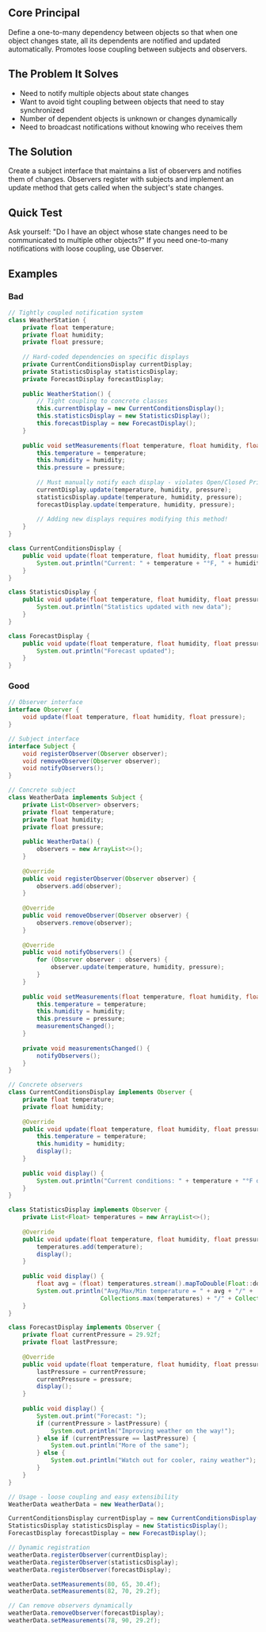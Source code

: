 ## Core Principal

Define a one-to-many dependency between objects so that when one object changes state, all its dependents are notified and updated automatically. Promotes loose coupling between subjects and observers.

## The Problem It Solves

- Need to notify multiple objects about state changes
- Want to avoid tight coupling between objects that need to stay synchronized
- Number of dependent objects is unknown or changes dynamically
- Need to broadcast notifications without knowing who receives them

## The Solution

Create a subject interface that maintains a list of observers and notifies them of changes. Observers register with subjects and implement an update method that gets called when the subject's state changes.

## Quick Test

Ask yourself: "Do I have an object whose state changes need to be communicated to multiple other objects?" If you need one-to-many notifications with loose coupling, use Observer.

## Examples

### Bad

```java
// Tightly coupled notification system
class WeatherStation {
    private float temperature;
    private float humidity;
    private float pressure;
    
    // Hard-coded dependencies on specific displays
    private CurrentConditionsDisplay currentDisplay;
    private StatisticsDisplay statisticsDisplay;
    private ForecastDisplay forecastDisplay;
    
    public WeatherStation() {
        // Tight coupling to concrete classes
        this.currentDisplay = new CurrentConditionsDisplay();
        this.statisticsDisplay = new StatisticsDisplay();
        this.forecastDisplay = new ForecastDisplay();
    }
    
    public void setMeasurements(float temperature, float humidity, float pressure) {
        this.temperature = temperature;
        this.humidity = humidity;
        this.pressure = pressure;
        
        // Must manually notify each display - violates Open/Closed Principle
        currentDisplay.update(temperature, humidity, pressure);
        statisticsDisplay.update(temperature, humidity, pressure);
        forecastDisplay.update(temperature, humidity, pressure);
        
        // Adding new displays requires modifying this method!
    }
}

class CurrentConditionsDisplay {
    public void update(float temperature, float humidity, float pressure) {
        System.out.println("Current: " + temperature + "°F, " + humidity + "% humidity");
    }
}

class StatisticsDisplay {
    public void update(float temperature, float humidity, float pressure) {
        System.out.println("Statistics updated with new data");
    }
}

class ForecastDisplay {
    public void update(float temperature, float humidity, float pressure) {
        System.out.println("Forecast updated");
    }
}
```

### Good

```java
// Observer interface
interface Observer {
    void update(float temperature, float humidity, float pressure);
}

// Subject interface
interface Subject {
    void registerObserver(Observer observer);
    void removeObserver(Observer observer);
    void notifyObservers();
}

// Concrete subject
class WeatherData implements Subject {
    private List<Observer> observers;
    private float temperature;
    private float humidity;
    private float pressure;
    
    public WeatherData() {
        observers = new ArrayList<>();
    }
    
    @Override
    public void registerObserver(Observer observer) {
        observers.add(observer);
    }
    
    @Override
    public void removeObserver(Observer observer) {
        observers.remove(observer);
    }
    
    @Override
    public void notifyObservers() {
        for (Observer observer : observers) {
            observer.update(temperature, humidity, pressure);
        }
    }
    
    public void setMeasurements(float temperature, float humidity, float pressure) {
        this.temperature = temperature;
        this.humidity = humidity;
        this.pressure = pressure;
        measurementsChanged();
    }
    
    private void measurementsChanged() {
        notifyObservers();
    }
}

// Concrete observers
class CurrentConditionsDisplay implements Observer {
    private float temperature;
    private float humidity;
    
    @Override
    public void update(float temperature, float humidity, float pressure) {
        this.temperature = temperature;
        this.humidity = humidity;
        display();
    }
    
    public void display() {
        System.out.println("Current conditions: " + temperature + "°F degrees and " + humidity + "% humidity");
    }
}

class StatisticsDisplay implements Observer {
    private List<Float> temperatures = new ArrayList<>();
    
    @Override
    public void update(float temperature, float humidity, float pressure) {
        temperatures.add(temperature);
        display();
    }
    
    public void display() {
        float avg = (float) temperatures.stream().mapToDouble(Float::doubleValue).average().orElse(0.0);
        System.out.println("Avg/Max/Min temperature = " + avg + "/" + 
                          Collections.max(temperatures) + "/" + Collections.min(temperatures));
    }
}

class ForecastDisplay implements Observer {
    private float currentPressure = 29.92f;
    private float lastPressure;
    
    @Override
    public void update(float temperature, float humidity, float pressure) {
        lastPressure = currentPressure;
        currentPressure = pressure;
        display();
    }
    
    public void display() {
        System.out.print("Forecast: ");
        if (currentPressure > lastPressure) {
            System.out.println("Improving weather on the way!");
        } else if (currentPressure == lastPressure) {
            System.out.println("More of the same");
        } else {
            System.out.println("Watch out for cooler, rainy weather");
        }
    }
}

// Usage - loose coupling and easy extensibility
WeatherData weatherData = new WeatherData();

CurrentConditionsDisplay currentDisplay = new CurrentConditionsDisplay();
StatisticsDisplay statisticsDisplay = new StatisticsDisplay();
ForecastDisplay forecastDisplay = new ForecastDisplay();

// Dynamic registration
weatherData.registerObserver(currentDisplay);
weatherData.registerObserver(statisticsDisplay);
weatherData.registerObserver(forecastDisplay);

weatherData.setMeasurements(80, 65, 30.4f);
weatherData.setMeasurements(82, 70, 29.2f);

// Can remove observers dynamically
weatherData.removeObserver(forecastDisplay);
weatherData.setMeasurements(78, 90, 29.2f);
```